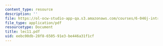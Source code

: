 ```yaml
---
content_type: resource
description: ''
file: https://ol-ocw-studio-app-qa.s3.amazonaws.com/courses/6-046j-introduction-to-algorithms-sma-5503-fall-2005/eebc00db28f8650591e3be446a31f1cf_lec11.pdf
file_type: application/pdf
resourcetype: Document
title: lec11.pdf
uid: eebc00db-28f8-6505-91e3-be446a31f1cf
---
```


